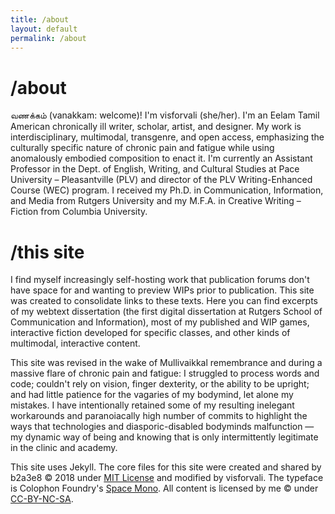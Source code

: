```yaml
---
title: /about
layout: default
permalink: /about
---
```


# /about

<span lang="ta">வணக்கம் (vanakkam: welcome)</span>! I'm visforvali (she/her). I'm an Eelam Tamil American chronically ill writer, scholar, artist, and designer. My work is interdisciplinary, multimodal, transgenre, and open access, emphasizing the culturally specific nature of chronic pain and fatigue while using anomalously embodied composition to enact it. I'm currently an Assistant Professor in the Dept. of English, Writing, and Cultural Studies at Pace University – Pleasantville (PLV) and director of the PLV Writing-Enhanced Course (WEC) program. I received my Ph.D. in Communication, Information, and Media from Rutgers University and my M.F.A. in Creative Writing – Fiction from Columbia University.

# /this site

I find myself increasingly self-hosting work that publication forums don't have space for and wanting to preview WIPs prior to publication. This site was created to consolidate links to these texts. Here you can find excerpts of my webtext dissertation (the first digital dissertation at Rutgers School of Communication and Information), most of my published and WIP games, interactive fiction developed for specific classes, and other kinds of multimodal, interactive content.

This site was revised in the wake of Mullivaikkal remembrance and during a massive flare of chronic pain and fatigue: I struggled to process words and code; couldn't rely on vision, finger dexterity, or the ability to be upright; and had little patience for the vagaries of my bodymind, let alone my mistakes. I have intentionally retained some of my resulting inelegant workarounds and paranoiacally high number of commits to highlight the ways that technologies and diasporic-disabled bodyminds malfunction &mdash; my dynamic way of being and knowing that is only intermittently legitimate in the clinic and academy.

This site uses Jekyll. The core files for this site were created and shared by b2a3e8 &#169; 2018 under <a href="https://opensource.org/license/MIT" target="_blank">MIT License</a> and modified by visforvali. The typeface is Colophon Foundry's <a href="https://fonts.google.com/specimen/Space+Mono" target="_blank">Space Mono</a>. All content is licensed by me &#169; under <a href="https://creativecommons.org/licenses/by-nc-sa/4.0/" target="_blank">CC-BY-NC-SA</a>.